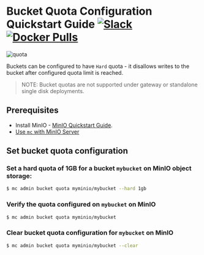 # Bucket Quota Configuration Quickstart Guide [![Slack](https://slack.min.io/slack?type=svg)](https://slack.min.io) [![Docker Pulls](https://img.shields.io/docker/pulls/minio/minio.svg?maxAge=604800)](https://hub.docker.com/r/minio/minio/)

![quota](https://raw.githubusercontent.com/minio/minio/master/docs/bucket/quota/bucketquota.png)

Buckets can be configured to have `Hard` quota - it disallows writes to the bucket after configured quota limit is reached.

> NOTE: Bucket quotas are not supported under gateway or standalone single disk deployments.

## Prerequisites
- Install MinIO - [MinIO Quickstart Guide](https://docs.min.io/docs/minio-quickstart-guide).
- [Use `mc` with MinIO Server](https://docs.min.io/docs/minio-client-quickstart-guide)

## Set bucket quota configuration

### Set a hard quota of 1GB for a bucket `mybucket` on MinIO object storage:

```sh
$ mc admin bucket quota myminio/mybucket --hard 1gb
```

### Verify the quota configured on `mybucket` on MinIO

```sh
$ mc admin bucket quota myminio/mybucket
```

### Clear bucket quota configuration for `mybucket` on MinIO

```sh
$ mc admin bucket quota myminio/mybucket --clear
```
